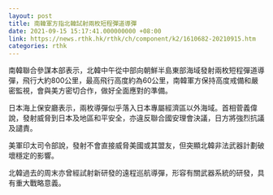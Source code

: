```yaml
---
layout: post
title: 南韓軍方指北韓試射兩枚短程彈道導彈
date: 2021-09-15 15:17:41.000000000 +08:00
link: https://news.rthk.hk/rthk/ch/component/k2/1610682-20210915.htm
categories: rthk
---
```


南韓聯合參謀本部表示，北韓中午從中部向朝鮮半島東部海域發射兩枚短程彈道導彈，飛行大約800公里，最高飛行高度約為60公里，南韓軍方保持高度戒備和嚴密監視，會與美方密切合作，做好全面應對的準備。

日本海上保安廳表示，兩枚導彈似乎落入日本專屬經濟區以外海域。首相菅義偉說，發射威脅到日本及地區和平安全，亦違反聯合國安理會決議，日方將強烈抗議及譴責。

美軍印太司令部說，發射不會直接威脅美國或其盟友，但突顯北韓非法武器計劃破壞穩定的影響。

北韓過去的周末亦曾經試射新研發的遠程巡航導彈，形容有關武器系統的研發，具有重大戰略意義。
